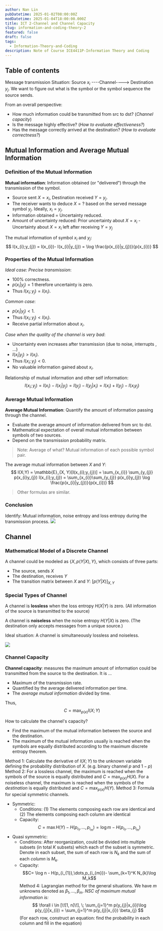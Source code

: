 ```yaml
---
author: Nan Lin
pubDatetime: 2025-01-02T08:00:00Z
modDatetime: 2025-01-04T18:00:00.000Z
title: ICT 2-Channel and Channel Capacity
slug: information-and-coding-theory-2
featured: false
draft: false
tags:
  - Information-Theory-and-Coding
description: Note of Course ICE4411P-Information Theory and Coding
---
```

## Table of contents

Message transmission Situation: Source $x_i$ ----Channel----> Destination $y_j$.
We want to figure out what is the symbol or the symbol sequence the source sends.

From an overall perspective:
- How much information could be transmitted from src to dst? (*Channel capacity*)
- Is the message highly effective? (*How to evaluate effectiveness?*)
- Has the message correctly arrived at the destination? (*How to evaluate correctness?*)

## Mutual Information and Average Mutual Information

### Definition of the Mutual Information

**Mutual information**: Information obtained (or "delivered") through the transmission of the symbol.
- Source sent $X = x_i$, Destination received $Y = y_j$.
- The receiver wants to deduce $X = ?$ based on the served message symbol $y_j$. Ideally, $x_{i}= y_{j}$.
- Information obtained = Uncertainty reduced.
- Amount of uncertainty reduced: Prior uncertainty about $X = x_i$ - Uncertainty about $X = x_i$ left after receiving $Y =y_j$

The mutual information of symbol $x_i$ and $y_j$:
$$
I(x_{i};y_{j}) = I(x_{i})-  I(x_{i}|y_{j}) = \log \frac{p(x_{i}|y_{j})}{p(x_{i})}
$$

### Properties of the Mutual Information

*Ideal case: Precise transmission*: 
- 100% correctness.
- $p(x_{i}| y_{j}) = 1$ therefore uncertainty is zero.
- Thus $I(x_{i};y_{j})=I(x_{i})$.

*Common case*:
- $p(x_{i}|y_{j}) < 1$.
- Thus $I(x_{i};y_{j}) < I(x_{i})$.
- Receive partial information about $x_i$.

*Case when the quality of the channel is very bad*:
- Uncertainty even increases after transmission (due to noise, interrupts , ...)
- $I(x_{i}|y_{j})> I(x_{i})$.
- Thus $I(x_{i};y_{j})<0$.
- No valuable information gained about $x_i$.

Relationship of mutual information and other self information:
$$
I(x_{i};y_{j}) = I(x_{i})- I(x_{i}|y_{j}) =  I(y_{j})-I(y_{j}|x_{i})  = I(x_{i}) + I(y_{j}) - I(x_{i}y_{j})
$$


### Average Mutual Information

**Average Mutual Information**: Quantify the amount of information passing through the channel.
- Evaluate the average amount of information delivered from src to dst.
- Mathematical expectation of overall mutual information between symbols of two sources.
- Depend on the transmission probability matrix.

> Note: Average of what? Mutual information of each possible symbol pair.

The average mutual information between $X$ and $Y$:
$$
I(X;Y) = \mathbb{E}_{X, Y}[I(x_{i};y_{j})] = \sum_{x_{i}} \sum_{y_{j}} p(x_{i}y_{j}) I(x_{i};y_{j}) = \sum_{x_{i}}\sum_{y_{j}} p(x_{i}y_{j}) \log \frac{p(x_{i}|y_{j})}{p(x_{i})}
$$

> Other formulas are similar.


### Conclusion

Identify: Mutual information, noise entropy and loss entropy during the transmission process.
![](attachments/Relationship%20Between%20Different%20Kinds%20of%20Entropies.png)
## Channel

### Mathematical Model of a Discrete Channel

A channel could be modeled as $\{ X, p(Y|X), Y \}$, which consists of three parts:
- The source, sends $X$
- The destination, receives $Y$
- The transition matrix between $X$ and $Y$: $[p(Y|X)]_{X, Y}$


### Special Types of Channel


A channel is **lossless** when the loss entropy $H(X|Y)$ is zero. (All information of the source is transmitted to the source)

A channel is **noiseless** when the noise entropy $H(Y|X)$ is zero. (The destination only accepts messages from a unique source.)

Ideal situation: A channel is simultaneously lossless and noiseless.

![](attachments/Lossless%20and%20Noiseless%20Channel.png)
### Channel Capacity

**Channel capacity**: measures the maximum amount of information could be transmitted from the source to the destination. It is ...
- Maximum of the transmission rate.
- Quantified by the average delivered information per time.
- The _average mutual information_ divided by time.

Thus, 
$$
C = \max_{p(x)} I(X;Y)
$$

How to calculate the channel's capacity? 
- Find the maximum of the mutual information between the source and the destination. 
- The maximum of the mutual information usually is reached when the symbols are equally distributed according to the maximum discrete entropy theorem.

Method 1: Calculate the derivative of $I(X;Y)$ to the unknown variable defining the probability distribution of $X$. (e.g. binary channel $p$ and $1-p$)
Method 2: For a lossless channel, the maximum is reached when the symbols of the source is equally distributed and $C= \max_{p(x)} H(X)$. For a noiseless channel, the maximum is reached when the symbols of the _destination_ is equally distributed and $C = \max_{p(x)} H(Y)$.
Method 3: Formula for special symmetric channels.
- Symmetric: 
	- Conditions: (1) The elements composing each row are identical and (2) The elements composing each column are identical
	- Capacity: $$C = \max H(Y) - H(p_{i_{1}}, \dots, p_{i_{m}}) = \log m - H(p_{i_{1}},\dots,p_{i_{m}})$$
- Quasi symmetric:
	- Conditions: After reorganization, could be divided into multiple subsets (in total $K$ subsets) which each of the subset is symmetric. Denote in each subset, the sum of each _row_ is $N_k$ and the sum of each _column_ is $M_k$.
	- Capacity: $$C= \log n - H(p_{i_{1}},\dots,p_{i_{m}})- \sum_{k=1}^K N_{k}\log M_k$$
Method 4: Lagrangian method for the general situations. We have $m$ unknowns denoted as $\beta_{1}, \dots, \beta_{m}$. *NSC of maximum mutual information is:*
$$
\forall i \in [\![1, n]\!], \; \sum_{j=1}^m p(y_{j}|x_{i})\log p(y_{j}|x_{i}) = \sum_{j=1}^m p(y_{j}|x_{i}) \beta_{j}
$$
(For each row, construct an equation: find the probability in each column and fill in the equation)
